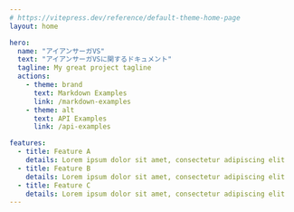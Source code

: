```yaml
---
# https://vitepress.dev/reference/default-theme-home-page
layout: home

hero:
  name: "アイアンサーガVS"
  text: "アイアンサーガVSに関するドキュメント"
  tagline: My great project tagline
  actions:
    - theme: brand
      text: Markdown Examples
      link: /markdown-examples
    - theme: alt
      text: API Examples
      link: /api-examples

features:
  - title: Feature A
    details: Lorem ipsum dolor sit amet, consectetur adipiscing elit
  - title: Feature B
    details: Lorem ipsum dolor sit amet, consectetur adipiscing elit
  - title: Feature C
    details: Lorem ipsum dolor sit amet, consectetur adipiscing elit
---
```


